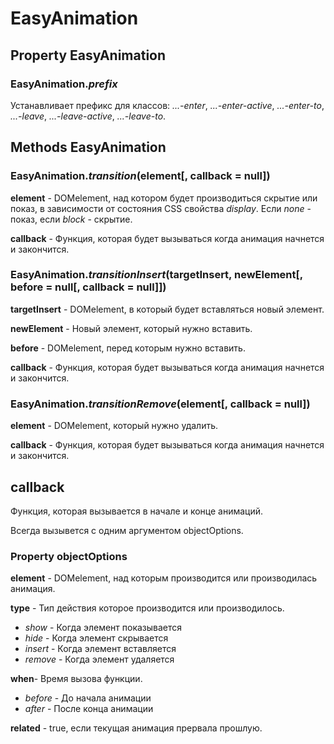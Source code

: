 # EasyAnimation
## Property EasyAnimation
### EasyAnimation.*prefix*
Устанавливает префикс для классов: *...-enter*, *...-enter-active*, *...-enter-to*, *...-leave*, *...-leave-active*, *...-leave-to*.
## Methods EasyAnimation
### EasyAnimation.*transition*(element[, callback = null])
**element** - DOMelement, над котором будет производиться скрытие или показ, в зависимости от состояния CSS свойства *display*. Если *none* - показ, если *block* - скрытие.

**callback** - Функция, которая будет вызываться когда анимация начнется и закончится.
### EasyAnimation.*transitionInsert*(targetInsert, newElement[, before = null[, callback = null]])
**targetInsert** - DOMelement, в который будет вставляться новый элемент.

**newElement** - Новый элемент, который нужно вставить.

**before** - DOMelement, перед которым нужно вставить.

**callback** - Функция, которая будет вызываться когда анимация начнется и закончится.
### EasyAnimation.*transitionRemove*(element[, callback = null])
**element** - DOMelement, который нужно удалить.

**callback** - Функция, которая будет вызываться когда анимация начнется и закончится.
## callback
Функция, которая вызывается в начале и конце анимаций.

Всегда вызывется с одним аргументом objectOptions.
### Property objectOptions
**element** - DOMelement, над которым производится или производилась анимация.

**type** - Тип действия которое производится или производилось.
* *show* - Когда элемент показывается
* *hide* - Когда элемент скрывается
* *insert* - Когда элемент вставляется
* *remove* - Когда элемент удаляется

**when**- Время вызова функции.
* *before* - До начала анимации
* *after* - После конца анимации

**related** - true, если текущая анимация прервала прошлую.